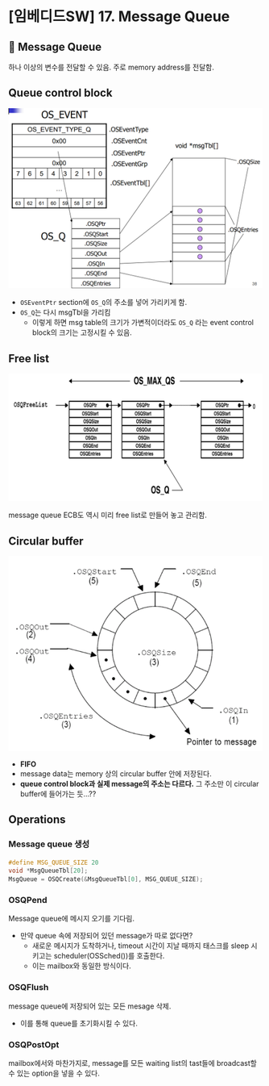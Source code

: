 # [임베디드SW] 17. Message Queue

<aside>

# 💖 Message Queue

</aside>

하나 이상의 변수를 전달할 수 있음. 주로 memory address를 전달함.

## Queue control block

![image.png](image%2033.png)

- `OSEventPtr` section에 `OS_Q`의 주소를 넣어 가리키게 함.
- `OS_Q`는 다시 msgTbl을 가리킴
    - 이렇게 하면 msg table의 크기가 가변적이더라도 `OS_Q` 라는 event control block의 크기는 고정시킬 수 있음.

## Free list

![image.png](image%2034.png)

message queue ECB도 역시 미리 free list로 만들어 놓고 관리함.

## Circular buffer

![image.png](image%2035.png)

- **FIFO**
- message data는 memory 상의 circular buffer 안에 저장된다.
- **queue control block과 실제 message의 주소는 다르다.** 그 주소만 이 circular buffer에 들어가는 듯…??

## Operations

### Message queue 생성

```c
#define MSG_QUEUE_SIZE 20
void *MsgQueueTbl[20];
MsgQueue = OSQCreate(&MsgQueueTbl[0], MSG_QUEUE_SIZE);
```

### OSQPend

Message queue에 메시지 오기를 기다림.

- 만약 queue 속에 저장되어 있던 message가 따로 없다면?
    - 새로운 메시지가 도착하거나, timeout 시간이 지날 때까지 태스크를 sleep 시키고는 scheduler(OSSched())를 호출한다.
    - 이는 mailbox와 동일한 방식이다.

### OSQFlush

message queue에 저장되어 있는 모든 mesage 삭제.

- 이를 통해 queue를 초기화시킬 수 있다.

### OSQPostOpt

mailbox에서와 마찬가지로, message를 모든 waiting list의 tast들에 broadcast할 수 있는 option을 넣을 수 있다.